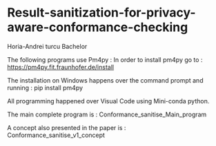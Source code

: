 # Result-sanitization-for-privacy-aware-conformance-checking
Horia-Andrei turcu Bachelor

The following programs use Pm4py :
In order to install pm4py go to : https://pm4py.fit.fraunhofer.de/install  

The installation on Windows happens over the command prompt and running : pip install pm4py

All programming happened over Visual Code using Mini-conda python.

The main complete program is : Conformance_sanitise_Main_program

A concept also presented in the paper is : Conformance_sanitise_v1_concept

